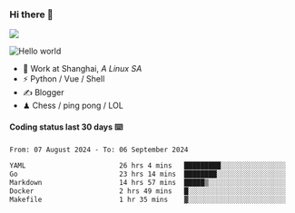 ### Hi there 👋
![](https://komarev.com/ghpvc/?username=Xuhandsome)


<img src="https://github-readme-stats.vercel.app/api?username=XuHandsome&show_icons=true&theme=merko" alt="Hello world">

<br/>

- 🍻  Work at Shanghai, _A Linux SA_
- ⚡  Python / Vue / Shell
- ✍️  Blogger
- ♟  Chess / ping pong / LOL

#### Coding status last 30 days ⌨️

<!--START_SECTION:waka-->

```txt
From: 07 August 2024 - To: 06 September 2024

YAML                       26 hrs 4 mins   █████████░░░░░░░░░░░░░░░░   36.23 %
Go                         23 hrs 14 mins  ████████░░░░░░░░░░░░░░░░░   32.29 %
Markdown                   14 hrs 57 mins  █████▒░░░░░░░░░░░░░░░░░░░   20.78 %
Docker                     2 hrs 49 mins   █░░░░░░░░░░░░░░░░░░░░░░░░   03.93 %
Makefile                   1 hr 35 mins    ▓░░░░░░░░░░░░░░░░░░░░░░░░   02.21 %
```

<!--END_SECTION:waka-->
